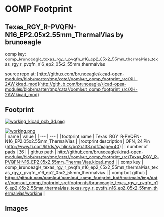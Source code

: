 # OOMP Footprint  
## Texas_RGY_R-PVQFN-N16_EP2.05x2.55mm_ThermalVias  by brunoeagle  
  
oomp key: oomp_brunoeagle_texas_rgy_r_pvqfn_n16_ep2_05x2_55mm_thermalvias_texas_rgy_r_pvqfn_n16_ep2_05x2_55mm_thermalvias  
  
source repo at: [http://github.com/brunoeagle/kicad-open-modules/blob/master/tmp/data//oomlout_oomp_footprint_src/XH-2AW.kicad_mod](http://github.com/brunoeagle/kicad-open-modules/blob/master/tmp/data//oomlout_oomp_footprint_src/XH-2AW.kicad_mod)  
## Footprint  
  
[![working_kicad_pcb_3d.png](working_kicad_pcb_3d_600.png)](working_kicad_pcb_3d.png)  
  
[![working.png](working_600.png)](working.png)  
| name | value | 
| --- | --- | 
| footprint name | Texas_RGY_R-PVQFN-N16_EP2.05x2.55mm_ThermalVias | 
| footprint description | QFN, 24 Pin (http://www.ti.com/lit/ds/symlink/bq24133.pdf#page=40) | 
| number of pads | 26 | 
| github path | http://github.com/brunoeagle/kicad-open-modules/blob/master/tmp/data//oomlout_oomp_footprint_src/Texas_RGY_R-PVQFN-N16_EP2.05x2.55mm_ThermalVias.kicad_mod | 
| oomp key | oomp_brunoeagle_texas_rgy_r_pvqfn_n16_ep2_05x2_55mm_thermalvias_texas_rgy_r_pvqfn_n16_ep2_05x2_55mm_thermalvias | 
| oomp bot github | https://github.com/oomlout/oomlout_oomp_footprint_bot/tree/main/tmp/data//oomlout_oomp_footprint_src/footprints/brunoeagle_texas_rgy_r_pvqfn_n16_ep2_05x2_55mm_thermalvias_texas_rgy_r_pvqfn_n16_ep2_05x2_55mm_thermalvias/working | 
## Images  
